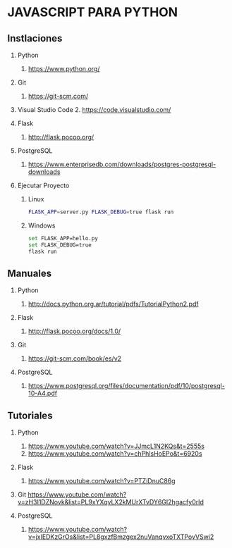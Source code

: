 # JAVASCRIPT PARA PYTHON

## Instlaciones
1. Python
   1. https://www.python.org/

2. Git
   1. https://git-scm.com/

2. Visual Studio Code
   2. https://code.visualstudio.com/

3. Flask
   1. http://flask.pocoo.org/

4. PostgreSQL
   1. https://www.enterprisedb.com/downloads/postgres-postgresql-downloads

5. Ejecutar Proyecto
   1. Linux
      ```sh
      FLASK_APP=server.py FLASK_DEBUG=true flask run
      ```
   2. Windows
      ```sh
      set FLASK_APP=hello.py
      set FLASK_DEBUG=true
      flask run
      ```

## Manuales
   1. Python
      1. http://docs.python.org.ar/tutorial/pdfs/TutorialPython2.pdf

   2. Flask
      1. http://flask.pocoo.org/docs/1.0/

   3. Git
      1. https://git-scm.com/book/es/v2

   4. PostgreSQL
      1. https://www.postgresql.org/files/documentation/pdf/10/postgresql-10-A4.pdf
## Tutoriales
   
   1. Python
      1. https://www.youtube.com/watch?v=JJmcL1N2KQs&t=2555s
      2. https://www.youtube.com/watch?v=chPhlsHoEPo&t=6920s

   2. Flask
      1. https://www.youtube.com/watch?v=PTZiDnuC86g

   3. Git
      https://www.youtube.com/watch?v=zH3I1DZNovk&list=PL9xYXqvLX2kMUrXTvDY6GI2hgacfy0rId

   4. PostgreSQL
      1. https://www.youtube.com/watch?v=jxIEDKzGrOs&list=PL8gxzfBmzgex2nuVanqvxoTXTPovVSwi2